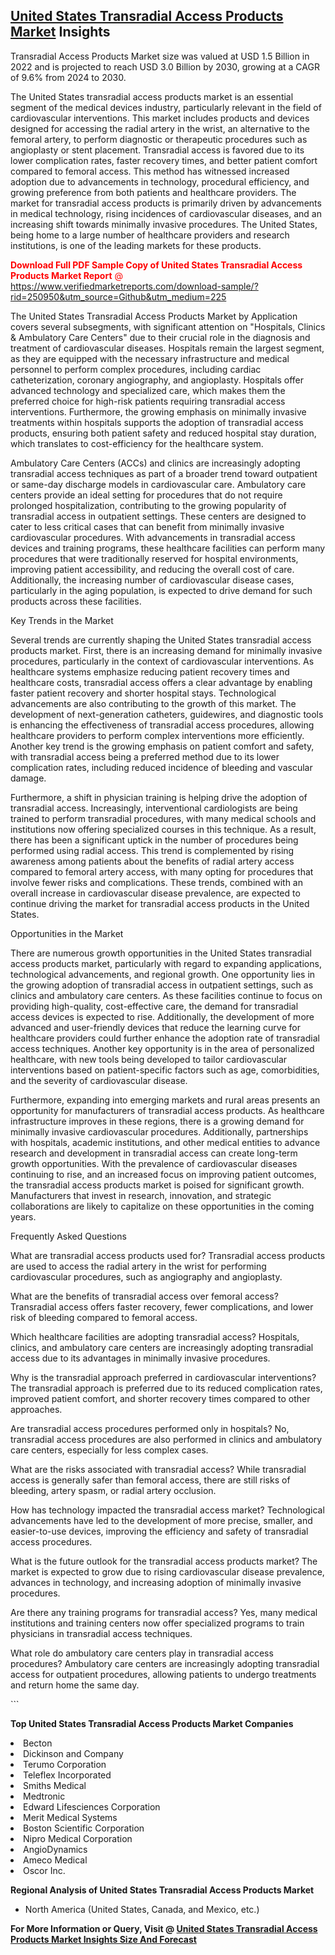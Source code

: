 <h2><a href="https://www.verifiedmarketreports.com/download-sample/?rid=250950&amp;utm_source=Github&amp;utm_medium=225" target="_blank">United States Transradial Access Products Market</a> Insights</h2><p>Transradial Access Products Market size was valued at USD 1.5 Billion in 2022 and is projected to reach USD 3.0 Billion by 2030, growing at a CAGR of 9.6% from 2024 to 2030.</p><p> <p>The United States transradial access products market is an essential segment of the medical devices industry, particularly relevant in the field of cardiovascular interventions. This market includes products and devices designed for accessing the radial artery in the wrist, an alternative to the femoral artery, to perform diagnostic or therapeutic procedures such as angioplasty or stent placement. Transradial access is favored due to its lower complication rates, faster recovery times, and better patient comfort compared to femoral access. This method has witnessed increased adoption due to advancements in technology, procedural efficiency, and growing preference from both patients and healthcare providers. The market for transradial access products is primarily driven by advancements in medical technology, rising incidences of cardiovascular diseases, and an increasing shift towards minimally invasive procedures. The United States, being home to a large number of healthcare providers and research institutions, is one of the leading markets for these products.</p> <p><p><span class=""><span style="color: #ff0000;"><strong>Download Full PDF Sample Copy of United States Transradial Access Products Market Report</strong> @ </span><a href="https://www.verifiedmarketreports.com/download-sample/?rid=250950&amp;utm_source=Github&amp;utm_medium=225" target="_blank">https://www.verifiedmarketreports.com/download-sample/?rid=250950&amp;utm_source=Github&amp;utm_medium=225</a></span></p></p> <p>The United States Transradial Access Products Market by Application covers several subsegments, with significant attention on "Hospitals, Clinics & Ambulatory Care Centers" due to their crucial role in the diagnosis and treatment of cardiovascular diseases. Hospitals remain the largest segment, as they are equipped with the necessary infrastructure and medical personnel to perform complex procedures, including cardiac catheterization, coronary angiography, and angioplasty. Hospitals offer advanced technology and specialized care, which makes them the preferred choice for high-risk patients requiring transradial access interventions. Furthermore, the growing emphasis on minimally invasive treatments within hospitals supports the adoption of transradial access products, ensuring both patient safety and reduced hospital stay duration, which translates to cost-efficiency for the healthcare system. <p>Ambulatory Care Centers (ACCs) and clinics are increasingly adopting transradial access techniques as part of a broader trend toward outpatient or same-day discharge models in cardiovascular care. Ambulatory care centers provide an ideal setting for procedures that do not require prolonged hospitalization, contributing to the growing popularity of transradial access in outpatient settings. These centers are designed to cater to less critical cases that can benefit from minimally invasive cardiovascular procedures. With advancements in transradial access devices and training programs, these healthcare facilities can perform many procedures that were traditionally reserved for hospital environments, improving patient accessibility, and reducing the overall cost of care. Additionally, the increasing number of cardiovascular disease cases, particularly in the aging population, is expected to drive demand for such products across these facilities.</p> <p>Key Trends in the Market</p> <p>Several trends are currently shaping the United States transradial access products market. First, there is an increasing demand for minimally invasive procedures, particularly in the context of cardiovascular interventions. As healthcare systems emphasize reducing patient recovery times and healthcare costs, transradial access offers a clear advantage by enabling faster patient recovery and shorter hospital stays. Technological advancements are also contributing to the growth of this market. The development of next-generation catheters, guidewires, and diagnostic tools is enhancing the effectiveness of transradial access procedures, allowing healthcare providers to perform complex interventions more efficiently. Another key trend is the growing emphasis on patient comfort and safety, with transradial access being a preferred method due to its lower complication rates, including reduced incidence of bleeding and vascular damage. <p>Furthermore, a shift in physician training is helping drive the adoption of transradial access. Increasingly, interventional cardiologists are being trained to perform transradial procedures, with many medical schools and institutions now offering specialized courses in this technique. As a result, there has been a significant uptick in the number of procedures being performed using radial access. This trend is complemented by rising awareness among patients about the benefits of radial artery access compared to femoral artery access, with many opting for procedures that involve fewer risks and complications. These trends, combined with an overall increase in cardiovascular disease prevalence, are expected to continue driving the market for transradial access products in the United States.</p> <p>Opportunities in the Market</p> <p>There are numerous growth opportunities in the United States transradial access products market, particularly with regard to expanding applications, technological advancements, and regional growth. One opportunity lies in the growing adoption of transradial access in outpatient settings, such as clinics and ambulatory care centers. As these facilities continue to focus on providing high-quality, cost-effective care, the demand for transradial access devices is expected to rise. Additionally, the development of more advanced and user-friendly devices that reduce the learning curve for healthcare providers could further enhance the adoption rate of transradial access techniques. Another key opportunity is in the area of personalized healthcare, with new tools being developed to tailor cardiovascular interventions based on patient-specific factors such as age, comorbidities, and the severity of cardiovascular disease. <p>Furthermore, expanding into emerging markets and rural areas presents an opportunity for manufacturers of transradial access products. As healthcare infrastructure improves in these regions, there is a growing demand for minimally invasive cardiovascular procedures. Additionally, partnerships with hospitals, academic institutions, and other medical entities to advance research and development in transradial access can create long-term growth opportunities. With the prevalence of cardiovascular diseases continuing to rise, and an increased focus on improving patient outcomes, the transradial access products market is poised for significant growth. Manufacturers that invest in research, innovation, and strategic collaborations are likely to capitalize on these opportunities in the coming years.</p> <p>Frequently Asked Questions</p> <p>What are transradial access products used for? Transradial access products are used to access the radial artery in the wrist for performing cardiovascular procedures, such as angiography and angioplasty.</p> <p>What are the benefits of transradial access over femoral access? Transradial access offers faster recovery, fewer complications, and lower risk of bleeding compared to femoral access.</p> <p>Which healthcare facilities are adopting transradial access? Hospitals, clinics, and ambulatory care centers are increasingly adopting transradial access due to its advantages in minimally invasive procedures.</p> <p>Why is the transradial approach preferred in cardiovascular interventions? The transradial approach is preferred due to its reduced complication rates, improved patient comfort, and shorter recovery times compared to other approaches.</p> <p>Are transradial access procedures performed only in hospitals? No, transradial access procedures are also performed in clinics and ambulatory care centers, especially for less complex cases.</p> <p>What are the risks associated with transradial access? While transradial access is generally safer than femoral access, there are still risks of bleeding, artery spasm, or radial artery occlusion.</p> <p>How has technology impacted the transradial access market? Technological advancements have led to the development of more precise, smaller, and easier-to-use devices, improving the efficiency and safety of transradial access procedures.</p> <p>What is the future outlook for the transradial access products market? The market is expected to grow due to rising cardiovascular disease prevalence, advances in technology, and increasing adoption of minimally invasive procedures.</p> <p>Are there any training programs for transradial access? Yes, many medical institutions and training centers now offer specialized programs to train physicians in transradial access techniques.</p> <p>What role do ambulatory care centers play in transradial access procedures? Ambulatory care centers are increasingly adopting transradial access for outpatient procedures, allowing patients to undergo treatments and return home the same day.</p> ```</p><p><strong>Top United States Transradial Access Products Market Companies</strong></p><div data-test-id=""><p><li>Becton</li><li> Dickinson and Company</li><li> Terumo Corporation</li><li> Teleflex Incorporated</li><li> Smiths Medical</li><li> Medtronic</li><li> Edward Lifesciences Corporation</li><li> Merit Medical Systems</li><li> Boston Scientific Corporation</li><li> Nipro Medical Corporation</li><li> AngioDynamics</li><li> Ameco Medical</li><li> Oscor Inc.</li></p><div><strong>Regional Analysis of&nbsp;United States Transradial Access Products Market</strong></div><ul><li dir="ltr"><p dir="ltr">North America&nbsp;(United States, Canada, and Mexico, etc.)</p></li></ul><p><strong>For More Information or Query, Visit @&nbsp;</strong><strong><a href="https://www.verifiedmarketreports.com/product/transradial-access-products-market/?utm_source=Github&amp;utm_medium=225" target="_blank">United States Transradial Access Products Market Insights Size And Forecast</a></strong></p></div>
